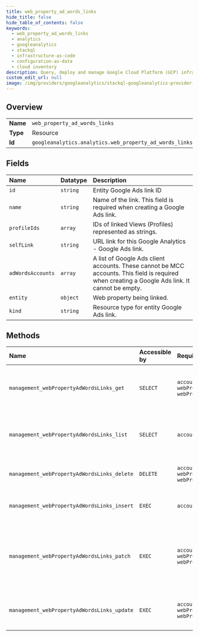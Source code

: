 ```yaml
---
title: web_property_ad_words_links
hide_title: false
hide_table_of_contents: false
keywords:
  - web_property_ad_words_links
  - analytics
  - googleanalytics    
  - stackql
  - infrastructure-as-code
  - configuration-as-data
  - cloud inventory
description: Query, deploy and manage Google Cloud Platform (GCP) infrastructure and resources using SQL
custom_edit_url: null
image: /img/providers/googleanalytics/stackql-googleanalytics-provider-featured-image.png
---
```

  
    

## Overview
<table><tbody>
<tr><td><b>Name</b></td><td><code>web_property_ad_words_links</code></td></tr>
<tr><td><b>Type</b></td><td>Resource</td></tr>
<tr><td><b>Id</b></td><td><code>googleanalytics.analytics.web_property_ad_words_links</code></td></tr>
</tbody></table>

## Fields
| Name | Datatype | Description |
|:-----|:---------|:------------|
| `id` | `string` | Entity Google Ads link ID |
| `name` | `string` | Name of the link. This field is required when creating a Google Ads link. |
| `profileIds` | `array` | IDs of linked Views (Profiles) represented as strings. |
| `selfLink` | `string` | URL link for this Google Analytics - Google Ads link. |
| `adWordsAccounts` | `array` | A list of Google Ads client accounts. These cannot be MCC accounts. This field is required when creating a Google Ads link. It cannot be empty. |
| `entity` | `object` | Web property being linked. |
| `kind` | `string` | Resource type for entity Google Ads link. |
## Methods
| Name | Accessible by | Required Params | Description |
|:-----|:--------------|:----------------|:------------|
| `management_webPropertyAdWordsLinks_get` | `SELECT` | `accountId, webPropertyAdWordsLinkId, webPropertyId` | Returns a web property-Google Ads link to which the user has access. |
| `management_webPropertyAdWordsLinks_list` | `SELECT` | `accountId, webPropertyId` | Lists webProperty-Google Ads links for a given web property. |
| `management_webPropertyAdWordsLinks_delete` | `DELETE` | `accountId, webPropertyAdWordsLinkId, webPropertyId` | Deletes a web property-Google Ads link. |
| `management_webPropertyAdWordsLinks_insert` | `EXEC` | `accountId, webPropertyId` | Creates a webProperty-Google Ads link. |
| `management_webPropertyAdWordsLinks_patch` | `EXEC` | `accountId, webPropertyAdWordsLinkId, webPropertyId` | Updates an existing webProperty-Google Ads link. This method supports patch semantics. |
| `management_webPropertyAdWordsLinks_update` | `EXEC` | `accountId, webPropertyAdWordsLinkId, webPropertyId` | Updates an existing webProperty-Google Ads link. |
